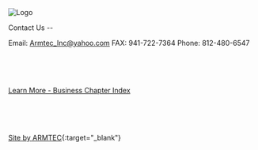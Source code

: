 
 <img src="/ARMTEC/book/images/media/ARMTEC Logo Medium+.png" alt="Logo" />


Contact Us --

Email: Armtec_Inc@yahoo.com
FAX: 941-722-7364
Phone: 812-480-6547

<br>
<br>
<br>

[Learn More - Business Chapter Index](../chapters.md#business)

<br>
<br>
<br>

[Site by ARMTEC](https://www.drupal.org/u/emofsnead){:target="_blank"}
